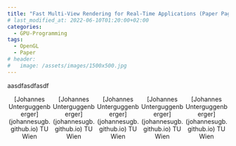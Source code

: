 ```yaml
---
title: "Fast Multi-View Rendering for Real-Time Applications (Paper Page)"
# last_modified_at: 2022-06-10T01:20:00+02:00
categories:
  - GPU-Programming
tags:
  - OpenGL
  - Paper
# header:
#   image: /assets/images/1500x500.jpg
---
```


aasdfasdfasdf

<div style="display:block;">
  <div style="float:left; width:20%; text-align:center;">
   [Johannes Unterguggenberger](johannesugb.github.io)              
    TU Wien
  </div>
  <div style="float:left; width:20%; text-align:center;">
    [Johannes Unterguggenberger](johannesugb.github.io)              
    TU Wien
  </div>
  <div style="float:left; width:20%; text-align:center;">
    [Johannes Unterguggenberger](johannesugb.github.io)              
    TU Wien
  </div>
  <div style="float:left; width:20%; text-align:center;">
    [Johannes Unterguggenberger](johannesugb.github.io)              
    TU Wien
  </div>
  <div style="float:left; width:20%; text-align:center;">
    [Johannes Unterguggenberger](johannesugb.github.io)              
    TU Wien
  </div>
</div>              
